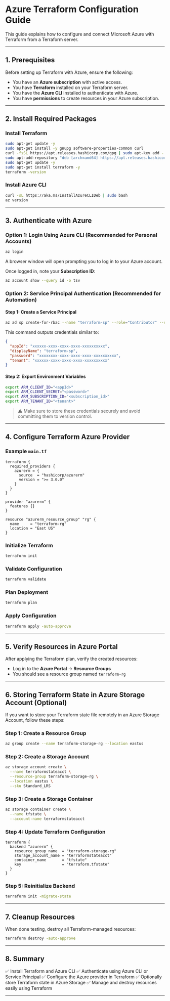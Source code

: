 # Azure Terraform Configuration Guide

This guide explains how to configure and connect Microsoft Azure with Terraform from a Terraform server.

---

## **1. Prerequisites**

Before setting up Terraform with Azure, ensure the following:

* You have an **Azure subscription** with active access.
* You have **Terraform** installed on your Terraform server.
* You have the **Azure CLI** installed to authenticate with Azure.
* You have **permissions** to create resources in your Azure subscription.

---

## **2. Install Required Packages**

### **Install Terraform**

```bash
sudo apt-get update -y
sudo apt-get install -y gnupg software-properties-common curl
curl -fsSL https://apt.releases.hashicorp.com/gpg | sudo apt-key add -
sudo apt-add-repository "deb [arch=amd64] https://apt.releases.hashicorp.com $(lsb_release -cs) main"
sudo apt-get update -y
sudo apt-get install terraform -y
terraform -version
```

### **Install Azure CLI**

```bash
curl -sL https://aka.ms/InstallAzureCLIDeb | sudo bash
az version
```

---

## **3. Authenticate with Azure**

### **Option 1: Login Using Azure CLI (Recommended for Personal Accounts)**

```bash
az login
```

A browser window will open prompting you to log in to your Azure account.

Once logged in, note your **Subscription ID**:

```bash
az account show --query id -o tsv
```

### **Option 2: Service Principal Authentication (Recommended for Automation)**

#### **Step 1: Create a Service Principal**

```bash
az ad sp create-for-rbac --name "terraform-sp" --role="Contributor" --scopes="/subscriptions/<SUBSCRIPTION_ID>"
```

This command outputs credentials similar to:

```json
{
  "appId": "xxxxxx-xxxx-xxxx-xxxx-xxxxxxxxxx",
  "displayName": "terraform-sp",
  "password": "xxxxxxxx-xxxx-xxxx-xxxx-xxxxxxxxxx",
  "tenant": "xxxxxx-xxxx-xxxx-xxxx-xxxxxxxxxx"
}
```

#### **Step 2: Export Environment Variables**

```bash
export ARM_CLIENT_ID="<appId>"
export ARM_CLIENT_SECRET="<password>"
export ARM_SUBSCRIPTION_ID="<subscription_id>"
export ARM_TENANT_ID="<tenant>"
```

> ⚠️ Make sure to store these credentials securely and avoid committing them to version control.

---

## **4. Configure Terraform Azure Provider**

### **Example `main.tf`**

```hcl
terraform {
  required_providers {
    azurerm = {
      source  = "hashicorp/azurerm"
      version = ">= 3.0.0"
    }
  }
}

provider "azurerm" {
  features {}
}

resource "azurerm_resource_group" "rg" {
  name     = "terraform-rg"
  location = "East US"
}
```

### **Initialize Terraform**

```bash
terraform init
```

### **Validate Configuration**

```bash
terraform validate
```

### **Plan Deployment**

```bash
terraform plan
```

### **Apply Configuration**

```bash
terraform apply -auto-approve
```

---

## **5. Verify Resources in Azure Portal**

After applying the Terraform plan, verify the created resources:

* Log in to the **Azure Portal** → **Resource Groups**
* You should see a resource group named `terraform-rg`

---

## **6. Storing Terraform State in Azure Storage Account (Optional)**

If you want to store your Terraform state file remotely in an Azure Storage Account, follow these steps:

### **Step 1: Create a Resource Group**

```bash
az group create --name terraform-storage-rg --location eastus
```

### **Step 2: Create a Storage Account**

```bash
az storage account create \
  --name terraformstateacct \
  --resource-group terraform-storage-rg \
  --location eastus \
  --sku Standard_LRS
```

### **Step 3: Create a Storage Container**

```bash
az storage container create \
  --name tfstate \
  --account-name terraformstateacct
```

### **Step 4: Update Terraform Configuration**

```hcl
terraform {
  backend "azurerm" {
    resource_group_name  = "terraform-storage-rg"
    storage_account_name = "terraformstateacct"
    container_name       = "tfstate"
    key                  = "terraform.tfstate"
  }
}

```

### **Step 5: Reinitialize Backend**

```bash
terraform init -migrate-state
```

---

## **7. Cleanup Resources**

When done testing, destroy all Terraform-managed resources:

```bash
terraform destroy -auto-approve
```

---

## **8. Summary**

✅ Install Terraform and Azure CLI
✅ Authenticate using Azure CLI or Service Principal
✅ Configure the Azure provider in Terraform
✅ Optionally store Terraform state in Azure Storage
✅ Manage and destroy resources easily using Terraform

---